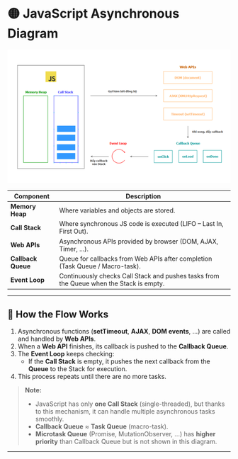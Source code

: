 # 🟡 **JavaScript Asynchronous Diagram**

![Ảnh minh họa](image.png)

| **Component**      | **Description**                                                                         |
| ------------------ | --------------------------------------------------------------------------------------- |
| **Memory Heap**    | Where variables and objects are stored.                                                 |
| **Call Stack**     | Where synchronous JS code is executed (LIFO – Last In, First Out).                      |
| **Web APIs**       | Asynchronous APIs provided by browser (DOM, AJAX, Timer, ...).                          |
| **Callback Queue** | Queue for callbacks from Web APIs after completion (Task Queue / Macro-task).           |
| **Event Loop**     | Continuously checks Call Stack and pushes tasks from the Queue when the Stack is empty. |

---

## 🚦 **How the Flow Works**

1. Asynchronous functions (**setTimeout**, **AJAX**, **DOM events**, ...) are called and handled by **Web APIs**.
2. When a **Web API** finishes, its callback is pushed to the **Callback Queue**.
3. The **Event Loop** keeps checking:
   - If the **Call Stack** is empty, it pushes the next callback from the **Queue** to the Stack for execution.
4. This process repeats until there are no more tasks.

> **Note:**
>
> - JavaScript has only **one Call Stack** (single-threaded), but thanks to this mechanism, it can handle multiple asynchronous tasks smoothly.
> - **Callback Queue** ≈ **Task Queue** (macro-task).
> - **Microtask Queue** (Promise, MutationObserver, ...) has **higher priority** than Callback Queue but is not shown in this diagram.

---

